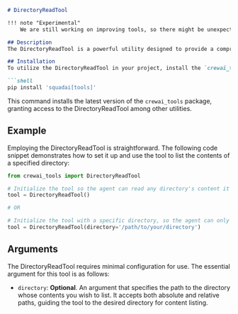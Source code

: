 ```markdown
# DirectoryReadTool

!!! note "Experimental"
    We are still working on improving tools, so there might be unexpected behavior or changes in the future.

## Description
The DirectoryReadTool is a powerful utility designed to provide a comprehensive listing of directory contents. It can recursively navigate through the specified directory, offering users a detailed enumeration of all files, including those within subdirectories. This tool is crucial for tasks that require a thorough inventory of directory structures or for validating the organization of files within directories.

## Installation
To utilize the DirectoryReadTool in your project, install the `crewai_tools` package. If this package is not yet part of your environment, you can install it using pip with the command below:

```shell
pip install 'squadai[tools]'
```

This command installs the latest version of the `crewai_tools` package, granting access to the DirectoryReadTool among other utilities.

## Example
Employing the DirectoryReadTool is straightforward. The following code snippet demonstrates how to set it up and use the tool to list the contents of a specified directory:

```python
from crewai_tools import DirectoryReadTool

# Initialize the tool so the agent can read any directory's content it learns about during execution
tool = DirectoryReadTool()

# OR

# Initialize the tool with a specific directory, so the agent can only read the content of the specified directory
tool = DirectoryReadTool(directory='/path/to/your/directory')
```

## Arguments
The DirectoryReadTool requires minimal configuration for use. The essential argument for this tool is as follows:

- `directory`: **Optional**. An argument that specifies the path to the directory whose contents you wish to list. It accepts both absolute and relative paths, guiding the tool to the desired directory for content listing.
